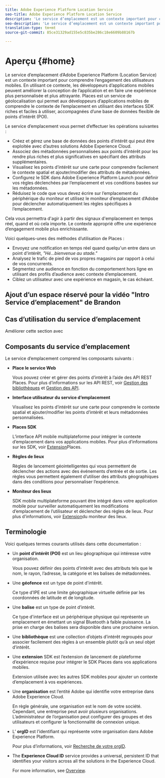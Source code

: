 ```yaml
---
title: Adobe Experience Platform Location Service
seo-title: Adobe Experience Platform Location Service
description: 'Le service d’emplacement est un contexte important pour comprendre l’engagement des utilisateurs mobiles. En utilisant ce contexte, les développeurs d’applications mobiles peuvent améliorer la conception de l’application et en faire une expérience plus personnalisée et plus attrayante. '
seo-description: 'Le service d’emplacement est un contexte important pour comprendre l’engagement des utilisateurs mobiles. En utilisant ce contexte, les développeurs d’applications mobiles peuvent améliorer la conception de l’application et en faire une expérience plus personnalisée et plus attrayante. '
translation-type: tm+mt
source-git-commit: 85ce31329ad155e5c835be286c18e6609b88167b

---
```



# Aperçu {#home}

Le service d’emplacement d’Adobe Experience Platform (Location Service) est un contexte important pour comprendre l’engagement des utilisateurs mobiles. En utilisant ce contexte, les développeurs d’applications mobiles peuvent améliorer la conception de l’application et en faire une expérience plus personnalisée et plus attrayante. Places est un service de géolocalisation qui permet aux développeurs d’applications mobiles de comprendre le contexte de l’emplacement en utilisant des interfaces SDK riches et faciles à utiliser, accompagnées d’une base de données flexible de points d’intérêt (POI).

Le service d’emplacement vous permet d’effectuer les opérations suivantes :

* Créez et gérez une base de données des points d’intérêt qui peut être exploitée avec d’autres solutions Adobe Experience Cloud.
* Associez des métadonnées personnalisées aux points d’intérêt pour les rendre plus riches et plus significatives en spécifiant des attributs supplémentaires.
* Visualisez les points d’intérêt sur une carte pour comprendre facilement le contexte spatial et ajouter/modifier des attributs de métadonnées.
* Configurez le SDK dans Adobe Experience Platform Launch pour définir vos règles déclenchées par l’emplacement et vos conditions basées sur les métadonnées.
* Réduisez le code que vous devez écrire sur l’emplacement du périphérique du moniteur et utilisez le moniteur d’emplacement d’Adobe pour déclencher automatiquement les règles spécifiques à l’emplacement.

Cela vous permettra d'agir à partir des signaux d'emplacement en temps réel, quand et où cela importe. Le contexte approprié offre une expérience d’engagement mobile plus enrichissante.

Voici quelques-unes des méthodes d’utilisation de Places :

* Envoyez une notification en temps réel quand quelqu'un entre dans un point d'intérêt, *"Hé...bienvenue au stade."*
* Analysez le trafic de pied de vos propres magasins par rapport à celui de vos concurrents.
* Segmentez une audience en fonction du comportement hors ligne en utilisant des profils d’audience avec contexte d’emplacement.
* Ciblez un utilisateur avec une expérience en magasin, le cas échéant.

## Ajout d’un espace réservé pour la vidéo "Intro Service d’emplacement" de Brandon

## Cas d’utilisation du service d’emplacement

Améliorer cette section avec

## Composants du service d’emplacement

Le service d’emplacement comprend les composants suivants :

* **Place le service Web**

   Vous pouvez créer et gérer des points d’intérêt à l’aide des API REST Places. Pour plus d’informations sur les API REST, voir [Gestion des bibliothèques](/help/web-service-api/api-usage/manage-libraries/manage-libraries.md) et [Gestion des API](/help/web-service-api/api-usage/manage-pois/manage-pois.md).

* **Interface utilisateur du service d’emplacement**

   Visualisez les points d’intérêt sur une carte pour comprendre le contexte spatial et ajouter/modifier les points d’intérêt et leurs métadonnées personnalisées.

* **Places SDK**

   L’interface API mobile multiplateforme pour intégrer le contexte d’emplacement dans vos applications mobiles. Pour plus d’informations sur les SDK, voir [Extension](/help/places-ext-aep-sdks/places-extension/places-extension.md)Places.

* **Règles de lieux**

   Règles de lancement géointelligentes qui vous permettent de déclencher des actions avec des événements d’entrée et de sortie. Les règles vous permettent également d’utiliser des attributs géographiques dans des conditions pour personnaliser l’expérience.

* **Moniteur des lieux**

   SDK mobile multiplateforme pouvant être intégré dans votre application mobile pour surveiller automatiquement les modifications d’emplacement de l’utilisateur et déclencher des règles de lieux. Pour plus d’informations, voir [Extension](/help/places-ext-aep-sdks/places-monitor-extension/places-monitor-extension.md)du moniteur des lieux.

## Terminologie

Voici quelques termes courants utilisés dans cette documentation :

* Un **point d’intérêt (POI)** est un lieu géographique qui intéresse votre organisation.

   Vous pouvez définir des points d’intérêt avec des attributs tels que le nom, le rayon, l’adresse, la catégorie et les balises de métadonnées.

* Une **géofence** est un type de point d'intérêt.

   Ce type d’IPE est une limite géographique virtuelle définie par les coordonnées de latitude et de longitude.

* Une **balise** est un type de point d’intérêt.

   Ce type d'interface est un périphérique physique qui représente un emplacement en émettant un signal Bluetooth à faible puissance. La prise en charge des balises sera disponible dans une prochaine version.

* Une **bibliothèque** est une collection d’objets d’intérêt regroupés pour associer facilement des règles à un ensemble plutôt qu’à un seul objet d’intérêt.

* Une **extension** SDK est l’extension de lancement de plateforme d’expérience requise pour intégrer le SDK Places dans vos applications mobiles.

   Extension utilisée avec les autres SDK mobiles pour ajouter un contexte d’emplacement à vos expériences.

* Une **organisation** est l’entité Adobe qui identifie votre entreprise dans Adobe Experience Cloud.

   En règle générale, une organisation est le nom de votre société. Cependant, une entreprise peut avoir plusieurs organisations. L’administrateur de l’organisation peut configurer des groupes et des utilisateurs et configurer la fonctionnalité de connexion unique.

* L’ **orgID** est l’identifiant qui représente votre organisation dans Adobe Experience Platform.

   Pour plus d’informations, voir [Recherche de votre orgID](https://forums.adobe.com/thread/2339895).

* The **Experience Cloud ID** service provides a universal, persistent ID that identifies your visitors across all the solutions in the Experience Cloud.

   For more information, see [Overview](https://docs.adobe.com/content/help/en/id-service/using/intro/overview.html).